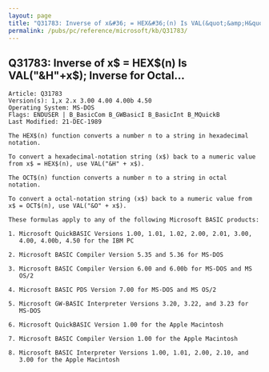 ```yaml
---
layout: page
title: "Q31783: Inverse of x&#36; = HEX&#36;(n) Is VAL(&quot;&amp;H&quot;+x&#36;); Inverse for Octal..."
permalink: /pubs/pc/reference/microsoft/kb/Q31783/
---
```


## Q31783: Inverse of x&#36; = HEX&#36;(n) Is VAL(&quot;&amp;H&quot;+x&#36;); Inverse for Octal...

	Article: Q31783
	Version(s): 1,x 2.x 3.00 4.00 4.00b 4.50
	Operating System: MS-DOS
	Flags: ENDUSER | B_BasicCom B_GWBasicI B_BasicInt B_MQuickB
	Last Modified: 21-DEC-1989
	
	The HEX$(n) function converts a number n to a string in hexadecimal
	notation.
	
	To convert a hexadecimal-notation string (x$) back to a numeric value
	from x$ = HEX$(n), use VAL("&H" + x$).
	
	The OCT$(n) function converts a number n to a string in octal notation.
	
	To convert a octal-notation string (x$) back to a numeric value from
	x$ = OCT$(n), use VAL("&O" + x$).
	
	These formulas apply to any of the following Microsoft BASIC products:
	
	1. Microsoft QuickBASIC Versions 1.00, 1.01, 1.02, 2.00, 2.01, 3.00,
	   4.00, 4.00b, 4.50 for the IBM PC
	
	2. Microsoft BASIC Compiler Version 5.35 and 5.36 for MS-DOS
	
	3. Microsoft BASIC Compiler Version 6.00 and 6.00b for MS-DOS and MS
	   OS/2
	
	4. Microsoft BASIC PDS Version 7.00 for MS-DOS and MS OS/2
	
	5. Microsoft GW-BASIC Interpreter Versions 3.20, 3.22, and 3.23 for
	   MS-DOS
	
	6. Microsoft QuickBASIC Version 1.00 for the Apple Macintosh
	
	7. Microsoft BASIC Compiler Version 1.00 for the Apple Macintosh
	
	8. Microsoft BASIC Interpreter Versions 1.00, 1.01, 2.00, 2.10, and
	   3.00 for the Apple Macintosh
